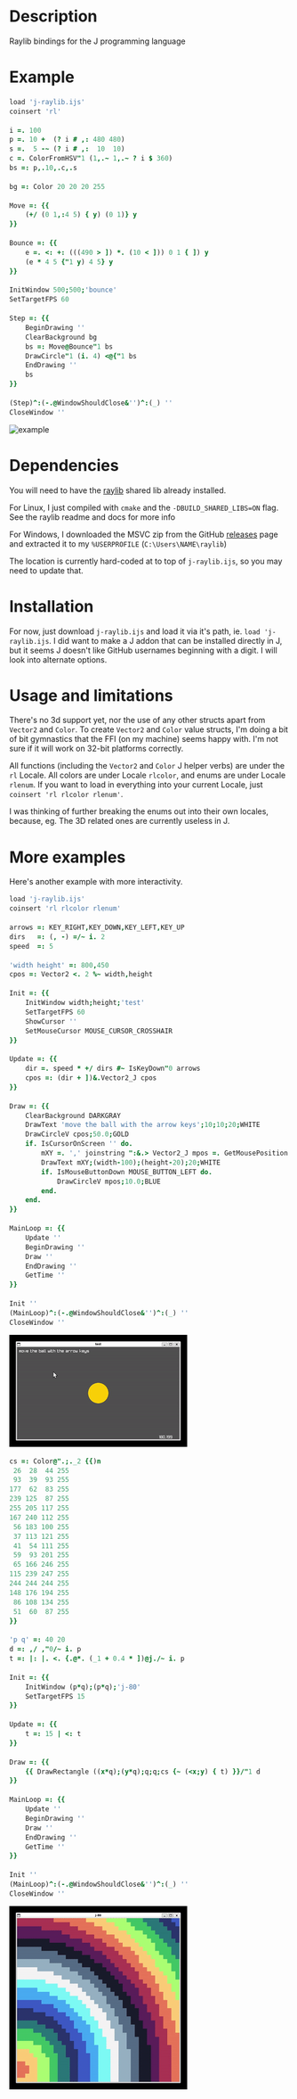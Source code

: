 # Description

Raylib bindings for the J programming language

# Example

```j
load 'j-raylib.ijs'
coinsert 'rl'

i =. 100
p =. 10 +  (? i # ,: 480 480)
s =.  5 -~ (? i # ,:  10  10)
c =. ColorFromHSV"1 (1,.~ 1,.~ ? i $ 360)
bs =: p,.10,.c,.s

bg =: Color 20 20 20 255

Move =: {{
    (+/ (0 1,:4 5) { y) (0 1)} y
}}

Bounce =: {{
    e =. <: +: (((490 > ]) *. (10 < ])) 0 1 { ]) y
    (e * 4 5 {"1 y) 4 5} y
}}

InitWindow 500;500;'bounce'
SetTargetFPS 60

Step =: {{
    BeginDrawing ''
    ClearBackground bg
    bs =: Move@Bounce"1 bs
    DrawCircle"1 (i. 4) <@{"1 bs
    EndDrawing ''
    bs
}}

(Step)^:(-.@WindowShouldClose&'')^:(_) ''
CloseWindow ''
```

![example](screenshots/bounce.gif)

# Dependencies

You will need to have the [raylib](https://github.com/raysan5/raylib) shared lib already installed.

For Linux, I just compiled with `cmake` and the `-DBUILD_SHARED_LIBS=ON` flag.
See the raylib readme and docs for more info

For Windows, I downloaded the MSVC zip from the GitHub [releases](https://github.com/raysan5/raylib/releases/tag/5.0) page and extracted it to my `%USERPROFILE` (`C:\Users\NAME\raylib`)
 
The location is currently hard-coded at to top of `j-raylib.ijs`, so you may need to update that.

# Installation

For now, just download `j-raylib.ijs` and load it via it's path, ie. `load 'j-raylib.ijs`.
I did want to make a J addon that can be installed directly in J, but it seems J doesn't like GitHub usernames beginning with a digit. I will look into alternate options.

# Usage and limitations

There's no 3d support yet, nor the use of any other structs apart from `Vector2` and `Color`.
To create `Vector2` and `Color` value structs, I'm doing a bit of bit gymnastics that the FFI (on my machine) seems happy with. I'm not sure if it will work on 32-bit platforms correctly.

All functions (including the `Vector2` and `Color` J helper verbs) are under the `rl` Locale.
All colors are under Locale `rlcolor`, and enums are under Locale `rlenum`.
If you want to load in everything into your current Locale, just `coinsert 'rl rlcolor rlenum'`.

I was thinking of further breaking the enums out into their own locales, because, eg. The 3D related ones are currently useless in J.

# More examples

Here's another example with more interactivity.

```j
load 'j-raylib.ijs'
coinsert 'rl rlcolor rlenum'

arrows =: KEY_RIGHT,KEY_DOWN,KEY_LEFT,KEY_UP
dirs   =: (, -) =/~ i. 2
speed  =: 5

'width height' =: 800,450
cpos =: Vector2 <. 2 %~ width,height

Init =: {{
    InitWindow width;height;'test'
    SetTargetFPS 60
    ShowCursor ''
    SetMouseCursor MOUSE_CURSOR_CROSSHAIR
}}

Update =: {{
    dir =. speed * +/ dirs #~ IsKeyDown"0 arrows
    cpos =: (dir + ])&.Vector2_J cpos
}}

Draw =: {{
    ClearBackground DARKGRAY
    DrawText 'move the ball with the arrow keys';10;10;20;WHITE
    DrawCircleV cpos;50.0;GOLD
    if. IsCursorOnScreen '' do.
        mXY =. ',' joinstring ":&.> Vector2_J mpos =. GetMousePosition ''
        DrawText mXY;(width-100);(height-20);20;WHITE
        if. IsMouseButtonDown MOUSE_BUTTON_LEFT do.
            DrawCircleV mpos;10.0;BLUE
        end.
    end.
}}

MainLoop =: {{
    Update ''
    BeginDrawing ''
    Draw ''
    EndDrawing ''
    GetTime ''
}}

Init ''
(MainLoop)^:(-.@WindowShouldClose&'')^:(_) ''
CloseWindow ''
```

![example](screenshots/move.gif)

```j
cs =: Color@".;._2 {{)n
 26  28  44 255
 93  39  93 255
177  62  83 255
239 125  87 255
255 205 117 255
167 240 112 255
 56 183 100 255
 37 113 121 255
 41  54 111 255
 59  93 201 255
 65 166 246 255
115 239 247 255
244 244 244 255
148 176 194 255
 86 108 134 255
 51  60  87 255
}}

'p q' =: 40 20
d =: ,/ ,"0/~ i. p
t =: |: |. <. {.@*. (_1 + 0.4 * ])@j./~ i. p

Init =: {{
    InitWindow (p*q);(p*q);'j-80'
    SetTargetFPS 15
}}

Update =: {{
    t =: 15 | <: t
}}

Draw =: {{
    {{ DrawRectangle ((x*q);(y*q);q;q;cs {~ (<x;y) { t) }}/"1 d
}}

MainLoop =: {{
    Update ''
    BeginDrawing ''
    Draw ''
    EndDrawing ''
    GetTime ''
}}

Init ''
(MainLoop)^:(-.@WindowShouldClose&'')^:(_) ''
CloseWindow ''
```

![example](screenshots/j-80.gif)
